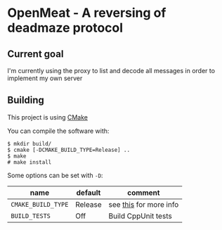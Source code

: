 # OpenMeat - A reversing of deadmaze protocol

## Current goal
I'm currently using the proxy to list and decode all messages in order to implement my own server

## Building

This project is using [CMake](https://cmake.org/)

You can compile the software with:

```
$ mkdir build/
$ cmake [-DCMAKE_BUILD_TYPE=Release] ..
$ make
# make install
```

Some options can be set with `-D`:

| name | default | comment |
|------|---------|---------|
| `CMAKE_BUILD_TYPE` | Release | see [this](https://cmake.org/cmake/help/latest/variable/CMAKE_BUILD_TYPE.html) for more info |
| `BUILD_TESTS` | Off | Build CppUnit tests |
